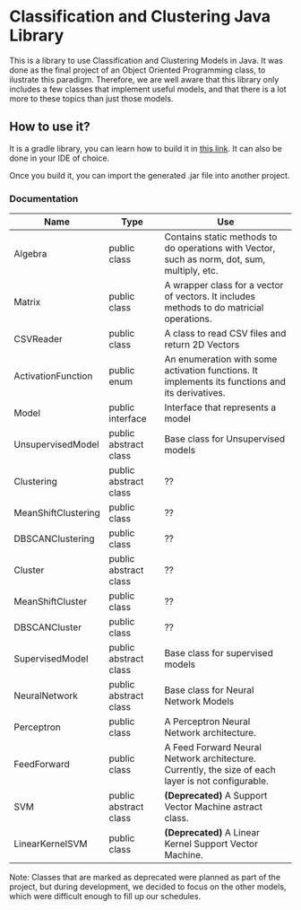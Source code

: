 # Classification and Clustering Java Library
This is a library to use Classification and Clustering Models in Java. It was done as the final project of an Object Oriented Programming class, to ilustrate this paradigm.
Therefore, we are well aware that this library only includes a few classes that implement useful models, and that there is a lot more to these topics than just those models.

## How to use it?
It is a gradle library, you can learn how to build it in [this link](https://guides.gradle.org/building-java-libraries/). It can also be done in your IDE of choice.

Once you build it, you can import the generated .jar file into another project.

### Documentation

Name                   | Type                 | Use
---------------------- | -------------------  | ---------
Algebra                | public class         | Contains static methods to do operations with Vector, such as norm, dot, sum, multiply, etc.
Matrix                 | public class         | A wrapper class for a vector of vectors. It includes methods to do matricial operations.
CSVReader              | public class         | A class to read CSV files and return 2D Vectors
ActivationFunction     | public enum          | An enumeration with some activation functions. It implements its functions and its derivatives.
Model                  | public interface     | Interface that represents a model
UnsupervisedModel      | public abstract class| Base class for Unsupervised models
Clustering             | public abstract class| ??
MeanShiftClustering    | public class         | ??
DBSCANClustering       | public class         | ??
Cluster                | public abstract class| ??
MeanShiftCluster       | public class         | ??
DBSCANCluster          | public class         | ??
SupervisedModel        | public abstract class| Base class for supervised models
NeuralNetwork          | public abstract class| Base class for Neural Network Models
Perceptron             | public class         | A Perceptron Neural Network architecture.
FeedForward            | public class         | A Feed Forward Neural Network architecture. Currently, the size of each layer is not configurable.
SVM                    | public abstract class| **(Deprecated)** A Support Vector Machine astract class.
LinearKernelSVM        | public class         | **(Deprecated)** A Linear Kernel Support Vector Machine.


Note:
Classes that are marked as deprecated were planned as part of the project, but during development, we decided to focus on the other models, which were difficult enough to fill up our schedules.
